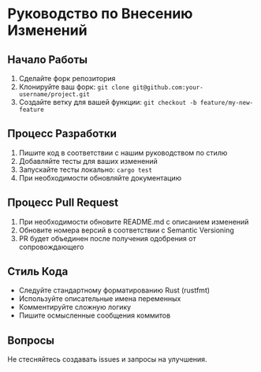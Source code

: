 # Руководство по Внесению Изменений

## Начало Работы
1. Сделайте форк репозитория
2. Клонируйте ваш форк: `git clone git@github.com:your-username/project.git`
3. Создайте ветку для вашей функции: `git checkout -b feature/my-new-feature`

## Процесс Разработки
1. Пишите код в соответствии с нашим руководством по стилю
2. Добавляйте тесты для ваших изменений
3. Запускайте тесты локально: `cargo test`
4. При необходимости обновляйте документацию

## Процесс Pull Request
1. При необходимости обновите README.md с описанием изменений
2. Обновите номера версий в соответствии с Semantic Versioning
3. PR будет объединен после получения одобрения от сопровождающего

## Стиль Кода
* Следуйте стандартному форматированию Rust (rustfmt)
* Используйте описательные имена переменных
* Комментируйте сложную логику
* Пишите осмысленные сообщения коммитов

## Вопросы
Не стесняйтесь создавать issues и запросы на улучшения.